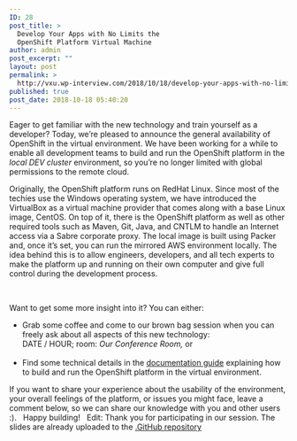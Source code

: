 ```yaml
---
ID: 28
post_title: >
  Develop Your Apps with No Limits the
  OpenShift Platform Virtual Machine
author: admin
post_excerpt: ""
layout: post
permalink: >
  http://vxu.wp-interview.com/2018/10/18/develop-your-apps-with-no-limits-the-openshift-platform-virtual-machine/
published: true
post_date: 2018-10-18 05:40:20
---
```

<span style="font-weight: 400;">Eager to get familiar with the new technology and train yourself as a developer? Today, we’re pleased to announce the general availability of OpenShift in the virtual environment. W</span><span style="font-weight: 400;">e have been working for a while to enable all development teams to build and run the OpenShift platform in the </span><i><span style="font-weight: 400;">local DEV cluster</span></i><span style="font-weight: 400;"> environment, so you’re no longer limited with global permissions to the remote cloud.</span>

<span style="font-weight: 400;">Originally, the OpenShift platform runs on RedHat Linux. Since most of the techies use the Windows operating system, we have introduced the VirtualBox as a virtual machine provider that comes along with a </span><span style="font-weight: 400;">base Linux image, </span><span style="font-weight: 400;">CentOS. On top of it, there is the OpenShift platform as well as other required tools such as </span><span style="font-weight: 400;">Maven, Git, Java, and CNTLM</span> <span style="font-weight: 400;">to handle an Internet access via a Sabre corporate proxy. The local image is built using Packer</span> <span style="font-weight: 400;">and, once it’s set, you can run the mirrored AWS environment locally.</span> <span style="font-weight: 400;">The idea behind this is to allow engineers, developers, and all tech experts to make the platform up and running on their own computer and give full control during the development process.</span>

&nbsp;

<span style="font-weight: 400;">Want to get some more insight into it? You can either:</span>
<ul>
 	<li><span style="font-weight: 400;">Grab some coffee and come to our brown bag session when you can freely ask about all aspects of this new technology:</span></li>
 	<li style="list-style-type: none;"><span style="font-weight: 400;">DATE / HOUR; room: </span><i><span style="font-weight: 400;">Our Conference Room, </span></i><span style="font-weight: 400;">or</span></li>
&nbsp;
 	<li><span style="font-weight: 400;">Find some technical details in the </span><a href="http://nataliakatrynska.github.io" target="_blank" rel="noopener"><span style="font-weight: 400;">documentation guide</span></a><span style="font-weight: 400;"> explaining how to build and run the OpenShift platform in the virtual environment.</span></li>
</ul>
<span style="font-weight: 400;">If you want to share your experience about the usability of the environment, your overall feelings of the platform, or issues you might face, leave a comment below, so we can share our knowledge with you and other users :).</span>
&nbsp;
<span style="font-weight: 400;">Happy building!</span>
&nbsp;
<span style="font-weight: 400;">Edit: Thank you for participating in our session. The slides are already uploaded to the <a href="https://github.com/nataliakatrynska/nataliakatrynska.github.io/blob/master/Develop%20Your%20Apps%20with%20No%20Limits.%20The%20OpenShift%20Platform.pdf" target="_blank" rel="noopener">.</span><span style="font-weight: 400;">GitHub repository</span></a>